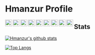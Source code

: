# Hmanzur Profile

<div style="display:block; width:100%">
  <a href="https://twitter.com/habibmanzur">
    <img align="left" alt="Twitter" width="22px" src="https://cdn.jsdelivr.net/npm/simple-icons@v3/icons/twitter.svg" />
  </a>

  <a href="https://www.linkedin.com/in/habibmanzur/">
    <img align="left" alt="Linkedin" width="22px" src="https://cdn.jsdelivr.net/npm/simple-icons@v3/icons/linkedin.svg" />
  </a>

  <a href="https://t.me/hmanzur">
    <img align="left" alt="Telegram" width="22px" src="https://cdn.jsdelivr.net/npm/simple-icons@v3/icons/telegram.svg" />
  </a>

  <a href="https://www.reddit.com/user/hmanzur/">
    <img align="left" alt=" Reddit" width="22px" src="https://cdn.jsdelivr.net/npm/simple-icons@v3/icons/reddit.svg" />
  </a>

  <a href="https://dev.to/habibmanzur">
    <img align="left" alt="Dev" width="22px" src="https://cdn.jsdelivr.net/npm/simple-icons@3.5.0/icons/dev-dot-to.svg" />
  </a>

  <a href="https://gitlab.com/hmanzur">
    <img align="left" alt="Gitlab" width="22px" src="https://cdn.jsdelivr.net/npm/simple-icons@3.5.0/icons/gitlab.svg" />
  </a>

  <a href="https://stackoverflow.com/users/8877452/habib">
    <img align="left" alt="Stack Overflow" width="22px" src="https://cdn.jsdelivr.net/npm/simple-icons@3.5.0/icons/stackoverflow.svg" />
  </a>

  <a href="https://www.twitch.tv/hmanzur">
    <img align="left" alt="Twitch" width="22px" src="https://cdn.jsdelivr.net/npm/simple-icons@3.5.0/icons/twitch.svg" />
  </a>

  <a href="mailto:hmanzursoft@gmail.com">
    <img align="left" alt="Gmail" width="22px" src="https://cdn.jsdelivr.net/npm/simple-icons@3.5.0/icons/gmail.svg" />
  </a>
</div>


## Stats

[![Hmanzur's github stats](https://github-readme-stats.vercel.app/api?username=hmanzur&show_icons=true)](https://github.com/hmanzur)

[![Top Langs](https://github-readme-stats.vercel.app/api/top-langs/?username=hmanzur&layout=compact)](https://github.com/hmanzur)
